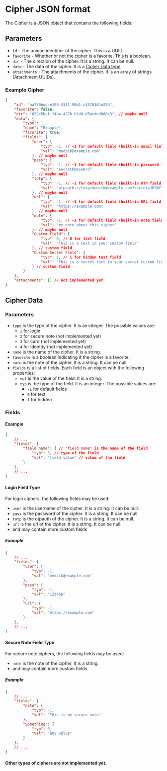 # Cipher JSON format

The Cipher is a JSON object that contains the following fields:

## Parameters

- `id` - The unique identifier of the cipher. This is a UUID.
- `favorite` - Whether or not the cipher is a favorite. This is a boolean.
- `dir` - The direction of the cipher. It is a string. It can be null.
- `data` - The data of the cipher. It is a [Cipher Data type](#cipher-data).
- `attachments` - The attachments of the cipher. It is an array of strings (Attachment UUIDs).

### Example Cipher

```json
{
    "id": "aa770bed-e199-41f1-90b1-c4578104e22b",
    "favorite": false,
    "dir": "622e5baf-f4b4-427b-b1dd-d54cded668e3", // maybe null
    "data": {
        "type": 1,
        "name": "Example",
        "favorite": true,
        "fields": {
            "user": {
                "typ": -1, // -1 for default field (built-in email field)
                "val": "medzik@example.com"
            }, // maybe null
            "pass": {
                "typ": -1, // -1 for default field (built-in password field)
                "val": "$ecretP@ssw0rd"
            }, // maybe null
            "totp": {
                "typ": -1, // -1 for default field (built-in OTP field)
                "val": "otpauth://totp/medzik@example.com?secret=JBSWY3DPEHPK3PXP&issuer=example.com"
            }, // maybe null
            "url": {
                "typ": -1, // -1 for default field (built-in URL field)
                "val": "https://example.com"
            }, // maybe null
            "note": {
                "typ": -1, // -1 for default field (built-in note field)
                "val": "my note about this cipher"
            }, // maybe null
            "Custom Field": {
                "typ": 0, // 0 for text field
                "val": "This is a text in your custom field"
            }, // custom field
            "Custom Secret Field": {
                "typ": 1, // 1 for hidden text field
                "val": "This is a secret text in your secret custom field"
            } // custom field
        }
    },
    "attachments": [] // not implemented yet
}
```

## Cipher Data

### Parameters

-  `type` is the type of the cipher. It is an integer. The possible values are:
    -  `1` for login
    -  `2` for secure note (not implemented yet)
    -  `3` for card (not implemented yet)
    -  `4` for identity (not implemented yet)
- `name` is the name of the cipher. It is a string.
- `favorite` is a boolean indicating if the cipher is a favorite.
- `note` is the note of the cipher. It is a string. It can be null.
- `fields` is a list of fields. Each field is an object with the following properties:
    - `val` is the value of the field. It is a string.
    - `typ` is the type of the field. It is an integer. The possible values are:
        - `-1` for default fields
        - `0` for text
        - `1` for hidden

### Fields

#### Example

```json
{
    // ...
    "fields": {
        "field name": { // "field name" is the name of the field
            "typ": 0, // type of the field
            "val": "field value" // value of the field
        }
    },
    // ...
}
```

#### Login Field Type

For login ciphers, the following fields may be used:

- `user` is the username of the cipher. It is a string. It can be null.
- `pass` is the password of the cipher. It is a string. It can be null.
- `totp` is the otpauth of the cipher. It is a string. It can be null.
- `url` is the url of the cipher. It is a string. It can be null.
- and may contain more custom fields

##### Example

```json
{
    // ...
    "fields": {
        "user": {
            "typ": -1,
            "val": "medzik@example.com"
        },
        "pass": {
            "typ": -1,
            "val": "123456"
        },
        "url": {
            "typ": -1,
            "val": "https://example.com"
        }
    },
    // ...
}
```

#### Secure Note Field Type

For secure note ciphers, the following fields may be used:

- `note` is the note of the cipher. It is a string.
- and may contain more custom fields

##### Example

```json
{
    // ...
    "fields": {
        "note": {
            "typ": -1,
            "val": "This is my secure note"
        },
        "Something": {
            "typ": 0,
            "val": "any value"
        }
    },
    // ...
}
```

#### Other types of ciphers are not implemented yet.
